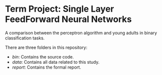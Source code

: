 # Term Project: Single Layer FeedForward Neural Networks

A comparison between the perceptron algorithm and young adults in binary classification tasks.

There are three folders in this repository:
 - *bin*: Contains the source code. 
 - *data*: Contains all data related to this study.
 - *report*: Contains the formal report. 

 
